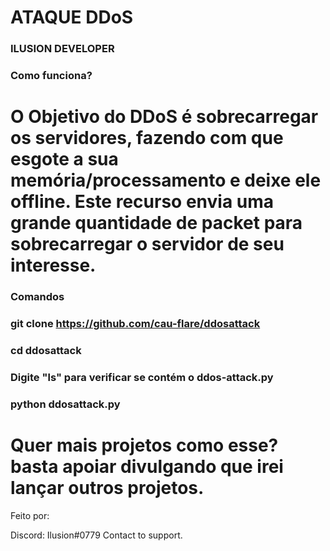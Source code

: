 # ATAQUE DDoS
### ILUSION DEVELOPER

### Como funciona?

# O Objetivo do DDoS é sobrecarregar os servidores, fazendo com que esgote a sua memória/processamento e deixe ele offline. Este recurso envia uma grande quantidade de packet para sobrecarregar o servidor de seu interesse.

### Comandos

### git clone https://github.com/cau-flare/ddosattack

### cd ddosattack

### Digite "ls" para verificar se contém o ddos-attack.py

### python ddosattack.py

# Quer mais projetos como esse? basta apoiar divulgando que irei lançar outros projetos.

Feito por:

Discord: Ilusion#0779
Contact to support.

